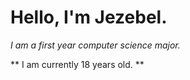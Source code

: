 # Hello, I'm Jezebel.

*I am a first year computer science major.*

** I am currently 18 years old. **
